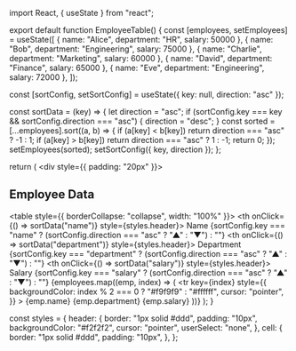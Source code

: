 import React, { useState } from "react";

export default function EmployeeTable() {
  const [employees, setEmployees] = useState([
    { name: "Alice", department: "HR", salary: 50000 },
    { name: "Bob", department: "Engineering", salary: 75000 },
    { name: "Charlie", department: "Marketing", salary: 60000 },
    { name: "David", department: "Finance", salary: 65000 },
    { name: "Eve", department: "Engineering", salary: 72000 },
  ]);

  const [sortConfig, setSortConfig] = useState({ key: null, direction: "asc" });

  const sortData = (key) => {
    let direction = "asc";
    if (sortConfig.key === key && sortConfig.direction === "asc") {
      direction = "desc";
    }
    const sorted = [...employees].sort((a, b) => {
      if (a[key] < b[key]) return direction === "asc" ? -1 : 1;
      if (a[key] > b[key]) return direction === "asc" ? 1 : -1;
      return 0;
    });
    setEmployees(sorted);
    setSortConfig({ key, direction });
  };

  return (
    <div style={{ padding: "20px" }}>
      <h2>Employee Data</h2>
      <table style={{ borderCollapse: "collapse", width: "100%" }}>
        <thead>
          <tr>
            <th onClick={() => sortData("name")} style={styles.header}>
              Name {sortConfig.key === "name" ? (sortConfig.direction === "asc" ? "▲" : "▼") : ""}
            </th>
            <th onClick={() => sortData("department")} style={styles.header}>
              Department {sortConfig.key === "department" ? (sortConfig.direction === "asc" ? "▲" : "▼") : ""}
            </th>
            <th onClick={() => sortData("salary")} style={styles.header}>
              Salary {sortConfig.key === "salary" ? (sortConfig.direction === "asc" ? "▲" : "▼") : ""}
            </th>
          </tr>
        </thead>
        <tbody>
          {employees.map((emp, index) => (
            <tr
              key={index}
              style={{
                backgroundColor: index % 2 === 0 ? "#f9f9f9" : "#ffffff",
                cursor: "pointer",
              }}
            >
              <td style={styles.cell}>{emp.name}</td>
              <td style={styles.cell}>{emp.department}</td>
              <td style={styles.cell}>{emp.salary}</td>
            </tr>
          ))}
        </tbody>
      </table>
    </div>
  );
}

const styles = {
  header: {
    border: "1px solid #ddd",
    padding: "10px",
    backgroundColor: "#f2f2f2",
    cursor: "pointer",
    userSelect: "none",
  },
  cell: {
    border: "1px solid #ddd",
    padding: "10px",
  },
};
